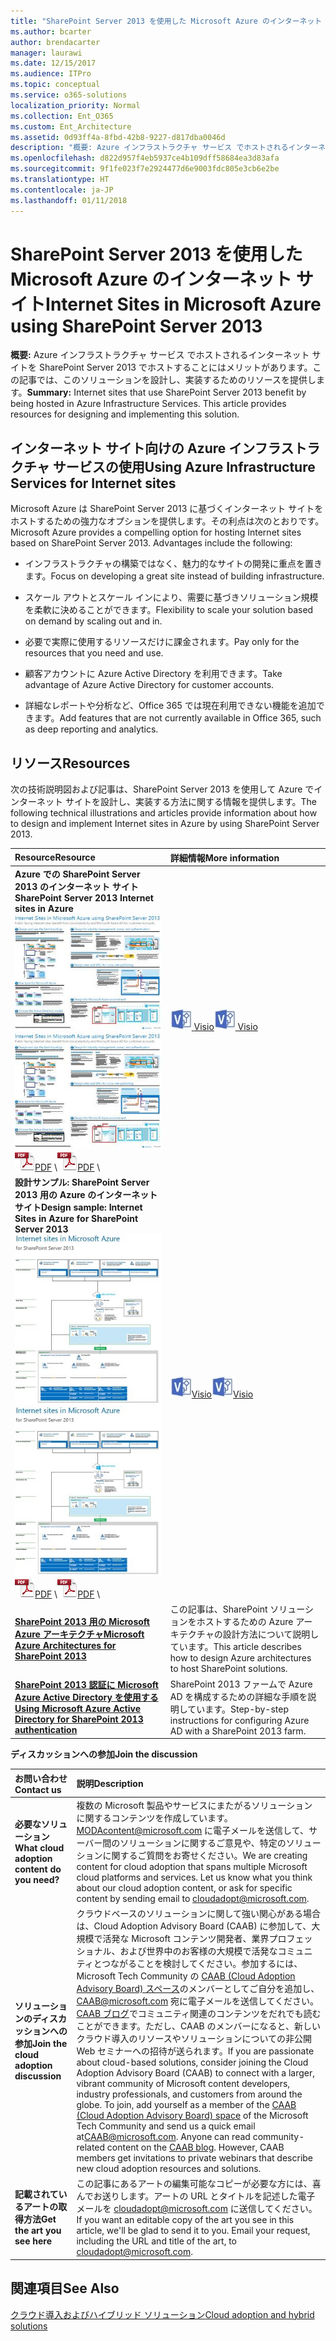 ```yaml
---
title: "SharePoint Server 2013 を使用した Microsoft Azure のインターネット サイト"
ms.author: bcarter
author: brendacarter
manager: laurawi
ms.date: 12/15/2017
ms.audience: ITPro
ms.topic: conceptual
ms.service: o365-solutions
localization_priority: Normal
ms.collection: Ent_O365
ms.custom: Ent_Architecture
ms.assetid: 0d93ff4a-8fbd-42b8-9227-d817dba0046d
description: "概要: Azure インフラストラクチャ サービス でホストされるインターネット サイトを SharePoint Server 2013 でホストすることにはメリットがあります。この記事では、このソリューションを設計し、実装するためのリソースを提供します。"
ms.openlocfilehash: d822d957f4eb5937ce4b109dff58684ea3d83afa
ms.sourcegitcommit: 9f1fe023f7e2924477d6e9003fdc805e3cb6e2be
ms.translationtype: HT
ms.contentlocale: ja-JP
ms.lasthandoff: 01/11/2018
---
```

# <a name="internet-sites-in-microsoft-azure-using-sharepoint-server-2013"></a><span data-ttu-id="a23fb-104">SharePoint Server 2013 を使用した Microsoft Azure のインターネット サイト</span><span class="sxs-lookup"><span data-stu-id="a23fb-104">Internet Sites in Microsoft Azure using SharePoint Server 2013</span></span>

 <span data-ttu-id="a23fb-p102">**概要:** Azure インフラストラクチャ サービス でホストされるインターネット サイトを SharePoint Server 2013 でホストすることにはメリットがあります。この記事では、このソリューションを設計し、実装するためのリソースを提供します。</span><span class="sxs-lookup"><span data-stu-id="a23fb-p102">**Summary:** Internet sites that use SharePoint Server 2013 benefit by being hosted in Azure Infrastructure Services. This article provides resources for designing and implementing this solution.</span></span>
  
## <a name="using-azure-infrastructure-services-for-internet-sites"></a><span data-ttu-id="a23fb-107">インターネット サイト向けの Azure インフラストラクチャ サービスの使用</span><span class="sxs-lookup"><span data-stu-id="a23fb-107">Using Azure Infrastructure Services for Internet sites</span></span>

<span data-ttu-id="a23fb-p103">Microsoft Azure は SharePoint Server 2013 に基づくインターネット サイトをホストするための強力なオプションを提供します。その利点は次のとおりです。</span><span class="sxs-lookup"><span data-stu-id="a23fb-p103">Microsoft Azure provides a compelling option for hosting Internet sites based on SharePoint Server 2013. Advantages include the following:</span></span>
  
- <span data-ttu-id="a23fb-110">インフラストラクチャの構築ではなく、魅力的なサイトの開発に重点を置きます。</span><span class="sxs-lookup"><span data-stu-id="a23fb-110">Focus on developing a great site instead of building infrastructure.</span></span>
    
- <span data-ttu-id="a23fb-111">スケール アウトとスケール インにより、需要に基づきソリューション規模を柔軟に決めることができます。</span><span class="sxs-lookup"><span data-stu-id="a23fb-111">Flexibility to scale your solution based on demand by scaling out and in.</span></span>
    
- <span data-ttu-id="a23fb-112">必要で実際に使用するリソースだけに課金されます。</span><span class="sxs-lookup"><span data-stu-id="a23fb-112">Pay only for the resources that you need and use.</span></span>
    
- <span data-ttu-id="a23fb-113">顧客アカウントに Azure Active Directory を利用できます。</span><span class="sxs-lookup"><span data-stu-id="a23fb-113">Take advantage of Azure Active Directory for customer accounts.</span></span>
    
- <span data-ttu-id="a23fb-114">詳細なレポートや分析など、Office 365 では現在利用できない機能を追加できます。</span><span class="sxs-lookup"><span data-stu-id="a23fb-114">Add features that are not currently available in Office 365, such as deep reporting and analytics.</span></span>
    
## <a name="resources"></a><span data-ttu-id="a23fb-115">リソース</span><span class="sxs-lookup"><span data-stu-id="a23fb-115">Resources</span></span>

<span data-ttu-id="a23fb-116">次の技術説明図および記事は、SharePoint Server 2013 を使用して Azure でインターネット サイトを設計し、実装する方法に関する情報を提供します。</span><span class="sxs-lookup"><span data-stu-id="a23fb-116">The following technical illustrations and articles provide information about how to design and implement Internet sites in Azure by using SharePoint Server 2013.</span></span>
  
|<span data-ttu-id="a23fb-117">**Resource**</span><span class="sxs-lookup"><span data-stu-id="a23fb-117">**Resource**</span></span>|<span data-ttu-id="a23fb-118">**詳細情報**</span><span class="sxs-lookup"><span data-stu-id="a23fb-118">**More information**</span></span>|
|:-----|:-----|
|<span data-ttu-id="a23fb-119">**Azure での SharePoint Server 2013 のインターネット サイト**</span><span class="sxs-lookup"><span data-stu-id="a23fb-119">**SharePoint Server 2013 Internet sites in Azure**</span></span> <br/> <span data-ttu-id="a23fb-120">[![SharePoint を使用した Azure のインターネット サイトのイメージ](images/MS_AZ_SPInternetSites.jpg)          ](https://go.microsoft.com/fwlink/p/?LinkId=392552)</span><span class="sxs-lookup"><span data-stu-id="a23fb-120">[![Image of Internet sites in Azure using SharePoint](images/MS_AZ_SPInternetSites.jpg)          ](https://go.microsoft.com/fwlink/p/?LinkId=392552)</span></span> <br/> <span data-ttu-id="a23fb-121">![PDF ファイル](images/ITPro_Other_PDFicon.png)[PDF](https://go.microsoft.com/fwlink/p/?LinkId=392552)  \\</span><span class="sxs-lookup"><span data-stu-id="a23fb-121">![PDF file](images/ITPro_Other_PDFicon.png)[PDF](https://go.microsoft.com/fwlink/p/?LinkId=392552)  \\</span></span>| <span data-ttu-id="a23fb-122">[![Visio ファイル](images/ITPro_Other_VisioIcon.jpg)          ](https://go.microsoft.com/fwlink/p/?LinkId=392551)[Visio](https://go.microsoft.com/fwlink/p/?LinkId=392551)</span><span class="sxs-lookup"><span data-stu-id="a23fb-122">[![Visio file](images/ITPro_Other_VisioIcon.jpg)          ](https://go.microsoft.com/fwlink/p/?LinkId=392551)[Visio](https://go.microsoft.com/fwlink/p/?LinkId=392551)</span></span> <br/> |<span data-ttu-id="a23fb-123">このアーキテクチャ モデルは、Azure のインターネット サイトの主要な設計活動および推奨されるアーキテクチャの選択肢の概要を説明しています。</span><span class="sxs-lookup"><span data-stu-id="a23fb-123">This architecture model outlines key design activities and recommended architecture choices for Internet sites in Azure.</span></span>  <br/> |
|<span data-ttu-id="a23fb-124">**設計サンプル: SharePoint Server 2013 用の Azure のインターネット サイト**</span><span class="sxs-lookup"><span data-stu-id="a23fb-124">**Design sample: Internet Sites in Azure for SharePoint Server 2013**</span></span> <br/> <span data-ttu-id="a23fb-125">[![設計サンプルのイメージ: Microsoft Azure for SharePoint 2013 のインターネット サイト](images/MS_AZ_InternetSitesDesignSample.jpg)          ](https://go.microsoft.com/fwlink/p/?LinkId=392549)</span><span class="sxs-lookup"><span data-stu-id="a23fb-125">[![Image of the Design sample: Internet sites in Microsoft Azure for SharePoint 2013](images/MS_AZ_InternetSitesDesignSample.jpg)          ](https://go.microsoft.com/fwlink/p/?LinkId=392549)</span></span> <br/> <span data-ttu-id="a23fb-126">![PDF ファイル](images/ITPro_Other_PDFicon.png)[PDF](https://go.microsoft.com/fwlink/p/?LinkId=392549)  \\</span><span class="sxs-lookup"><span data-stu-id="a23fb-126">![PDF file](images/ITPro_Other_PDFicon.png)[PDF](https://go.microsoft.com/fwlink/p/?LinkId=392549)  \\</span></span>| <span data-ttu-id="a23fb-127">![Visio ファイル](images/ITPro_Other_VisioIcon.jpg)[Visio](https://go.microsoft.com/fwlink/p/?LinkId=392548)</span><span class="sxs-lookup"><span data-stu-id="a23fb-127">![Visio file](images/ITPro_Other_VisioIcon.jpg)[Visio](https://go.microsoft.com/fwlink/p/?LinkId=392548)</span></span> <br/> |<span data-ttu-id="a23fb-128">独自のアーキテクチャの開始点としてこの設計サンプルをご利用ください。</span><span class="sxs-lookup"><span data-stu-id="a23fb-128">Use this design sample as a starting point for your own architecture.</span></span>  <br/> |
|<span data-ttu-id="a23fb-129">**[SharePoint 2013 用の Microsoft Azure アーキテクチャ](microsoft-azure-architectures-for-sharepoint-2013.md)**</span><span class="sxs-lookup"><span data-stu-id="a23fb-129">**[Microsoft Azure Architectures for SharePoint 2013](microsoft-azure-architectures-for-sharepoint-2013.md)**</span></span> <br/> |<span data-ttu-id="a23fb-130">この記事は、SharePoint ソリューションをホストするための Azure アーキテクチャの設計方法について説明しています。</span><span class="sxs-lookup"><span data-stu-id="a23fb-130">This article describes how to design Azure architectures to host SharePoint solutions.</span></span>  <br/> |
|<span data-ttu-id="a23fb-131">**[SharePoint 2013 認証に Microsoft Azure Active Directory を使用する](using-microsoft-azure-active-directory-for-sharepoint-2013-authentication.md)**</span><span class="sxs-lookup"><span data-stu-id="a23fb-131">**[Using Microsoft Azure Active Directory for SharePoint 2013 authentication](using-microsoft-azure-active-directory-for-sharepoint-2013-authentication.md)**</span></span> <br/> |<span data-ttu-id="a23fb-132">SharePoint 2013 ファームで Azure AD を構成するための詳細な手順を説明しています。</span><span class="sxs-lookup"><span data-stu-id="a23fb-132">Step-by-step instructions for configuring Azure AD with a SharePoint 2013 farm.</span></span>  <br/> |
   
<span data-ttu-id="a23fb-133">**ディスカッションへの参加**</span><span class="sxs-lookup"><span data-stu-id="a23fb-133">**Join the discussion**</span></span>

|<span data-ttu-id="a23fb-134">**お問い合わせ**</span><span class="sxs-lookup"><span data-stu-id="a23fb-134">**Contact us**</span></span>|<span data-ttu-id="a23fb-135">**説明**</span><span class="sxs-lookup"><span data-stu-id="a23fb-135">**Description**</span></span>|
|:-----|:-----|
|<span data-ttu-id="a23fb-136">**必要なソリューション**</span><span class="sxs-lookup"><span data-stu-id="a23fb-136">**What cloud adoption content do you need?**</span></span> <br/> |<span data-ttu-id="a23fb-p104">複数の Microsoft 製品やサービスにまたがるソリューションに関するコンテンツを作成しています。[MODAcontent@microsoft.com](mailto:cloudadopt@microsoft.com?Subject=[Cloud%20Adoption%20Content%20Feedback]:%20) に電子メールを送信して、サーバー間のソリューションに関するご意見や、特定のソリューションに関するご質問をお寄せください。</span><span class="sxs-lookup"><span data-stu-id="a23fb-p104">We are creating content for cloud adoption that spans multiple Microsoft cloud platforms and services. Let us know what you think about our cloud adoption content, or ask for specific content by sending email to [cloudadopt@microsoft.com](mailto:cloudadopt@microsoft.com?Subject=[Cloud%20Adoption%20Content%20Feedback]:%20).  </span></span><br/> |
|<span data-ttu-id="a23fb-139">**ソリューションのディスカッションへの参加**</span><span class="sxs-lookup"><span data-stu-id="a23fb-139">**Join the cloud adoption discussion**</span></span> <br/> |<span data-ttu-id="a23fb-p105">クラウドベースのソリューションに関して強い関心がある場合は、Cloud Adoption Advisory Board (CAAB) に参加して、大規模で活発な Microsoft コンテンツ開発者、業界プロフェッショナル、および世界中のお客様の大規模で活発なコミュニティとつながることを検討してください。参加するには、Microsoft Tech Community の [CAAB (Cloud Adoption Advisory Board) スペース](https://aka.ms/caab)のメンバーとしてご自分を追加し、[CAAB@microsoft.com](mailto:caab@microsoft.com?Subject=I%20just%20joined%20the%20Cloud%20Adoption%20Advisory%20Board!) 宛に電子メールを送信してください。[CAAB ブログ](https://blogs.technet.com/b/solutions_advisory_board/)でコミュニティ関連のコンテンツをだれでも読むことができます。ただし、CAAB のメンバーになると、新しいクラウド導入のリソースやソリューションについての非公開 Web セミナーへの招待が送られます。</span><span class="sxs-lookup"><span data-stu-id="a23fb-p105">If you are passionate about cloud-based solutions, consider joining the Cloud Adoption Advisory Board (CAAB) to connect with a larger, vibrant community of Microsoft content developers, industry professionals, and customers from around the globe. To join, add yourself as a member of the [CAAB (Cloud Adoption Advisory Board) space](https://aka.ms/caab) of the Microsoft Tech Community and send us a quick email at[CAAB@microsoft.com](mailto:caab@microsoft.com?Subject=I%20just%20joined%20the%20Cloud%20Adoption%20Advisory%20Board!). Anyone can read community-related content on the [CAAB blog](https://blogs.technet.com/b/solutions_advisory_board/). However, CAAB members get invitations to private webinars that describe new cloud adoption resources and solutions.  </span></span><br/> |
|<span data-ttu-id="a23fb-143">**記載されているアートの取得方法**</span><span class="sxs-lookup"><span data-stu-id="a23fb-143">**Get the art you see here**</span></span> <br/> |<span data-ttu-id="a23fb-p106">この記事にあるアートの編集可能なコピーが必要な方には、喜んでお送りします。アートの URL とタイトルを記述した電子メールを [cloudadopt@microsoft.com](mailto:cloudadopt@microsoft.com?subject=[Art%20Request]:%20) に送信してください。</span><span class="sxs-lookup"><span data-stu-id="a23fb-p106">If you want an editable copy of the art you see in this article, we'll be glad to send it to you. Email your request, including the URL and title of the art, to [cloudadopt@microsoft.com](mailto:cloudadopt@microsoft.com?subject=[Art%20Request]:%20).  </span></span><br/> |
   
## <a name="see-also"></a><span data-ttu-id="a23fb-146">関連項目</span><span class="sxs-lookup"><span data-stu-id="a23fb-146">See Also</span></span>

[<span data-ttu-id="a23fb-147">クラウド導入およびハイブリッド ソリューション</span><span class="sxs-lookup"><span data-stu-id="a23fb-147">Cloud adoption and hybrid solutions</span></span>](cloud-adoption-and-hybrid-solutions.md)



